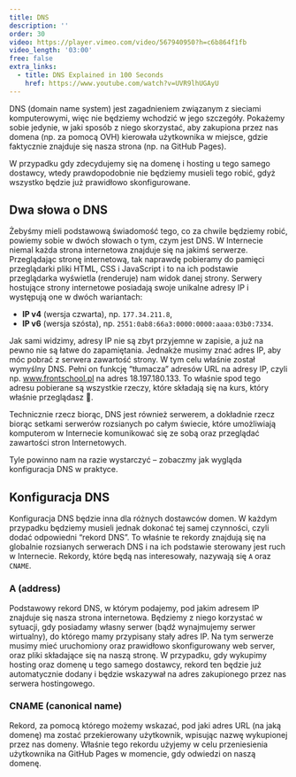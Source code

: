 ```yaml
---
title: DNS
description: ''
order: 30
video: https://player.vimeo.com/video/567940950?h=c6b864f1fb
video_length: '03:00'
free: false
extra_links:
  - title: DNS Explained in 100 Seconds
    href: https://www.youtube.com/watch?v=UVR9lhUGAyU
---
```


DNS (domain name system) jest zagadnieniem związanym z sieciami komputerowymi, więc nie będziemy wchodzić w jego szczegóły. Pokażemy sobie jedynie, w jaki sposób z niego skorzystać, aby zakupiona przez nas domena (np. za pomocą OVH) kierowała użytkownika w miejsce, gdzie faktycznie znajduje się nasza strona (np. na GitHub Pages).

W przypadku gdy zdecydujemy się na domenę i hosting u tego samego dostawcy, wtedy prawdopodobnie nie będziemy musieli tego robić, gdyż wszystko będzie już prawidłowo skonfigurowane.

## Dwa słowa o DNS

Żebyśmy mieli podstawową świadomość tego, co za chwile będziemy robić, powiemy sobie w dwóch słowach o tym, czym jest DNS. W Internecie niemal każda strona internetowa znajduje się na jakimś serwerze. Przeglądając stronę internetową, tak naprawdę pobieramy do pamięci przeglądarki pliki HTML, CSS i JavaScript i to na ich podstawie przeglądarka wyświetla (renderuje) nam widok danej strony. Serwery hostujące strony internetowe posiadają swoje unikalne adresy IP i występują one w dwóch wariantach:

- **IP v4** (wersja czwarta), np. `177.34.211.8`,
- **IP v6** (wersja szósta), np. `2551:0ab8:66a3:0000:0000:aaaa:03b0:7334`.

Jak sami widzimy, adresy IP nie są zbyt przyjemne w zapisie, a już na pewno nie są łatwe do zapamiętania. Jednakże musimy znać adres IP, aby móc pobrać z serwera zawartość strony. W tym celu właśnie został wymyślny DNS. Pełni on funkcję “tłumacza” adresów URL na adresy IP, czyli np. www.frontschool.pl na adres 18.197.180.133. To właśnie spod tego adresu pobierane są wszystkie rzeczy, które składają się na kurs, który właśnie przeglądasz 🙂.

Technicznie rzecz biorąc, DNS jest również serwerem, a dokładnie rzecz biorąc setkami serwerów rozsianych po całym świecie, które umożliwiają komputerom w Internecie komunikować się ze sobą oraz przeglądać zawartości stron Internetowych.

Tyle powinno nam na razie wystarczyć – zobaczmy jak wygląda konfiguracja DNS w praktyce.

## Konfiguracja DNS

Konfiguracja DNS będzie inna dla różnych dostawców domen. W każdym przypadku będziemy musieli jednak dokonać tej samej czynności, czyli dodać odpowiedni “rekord DNS”. To właśnie te rekordy znajdują się na globalnie rozsianych serwerach DNS i na ich podstawie sterowany jest ruch w Internecie. Rekordy, które będą nas interesowały, nazywają się `A` oraz `CNAME`.

### A (address)

Podstawowy rekord DNS, w którym podajemy, pod jakim adresem IP znajduje się nasza strona internetowa. Będziemy z niego korzystać w sytuacji, gdy posiadamy własny serwer (bądź wynajmujemy serwer wirtualny), do którego mamy przypisany stały adres IP. Na tym serwerze musimy mieć uruchomiony oraz prawidłowo skonfigurowany web server, oraz pliki składające się na naszą stronę. W przypadku, gdy wykupimy hosting oraz domenę u tego samego dostawcy, rekord ten będzie już automatycznie dodany i będzie wskazywał na adres zakupionego przez nas serwera hostingowego.

### CNAME (canonical name)

Rekord, za pomocą którego możemy wskazać, pod jaki adres URL (na jaką domenę) ma zostać przekierowany użytkownik, wpisując nazwę wykupionej przez nas domeny. Właśnie tego rekordu użyjemy w celu przeniesienia użytkownika na GitHub Pages w momencie, gdy odwiedzi on naszą domenę.
